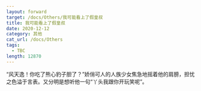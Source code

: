```yaml
---
layout: forward
target: /docs/Others/我可能看上了假皇叔
title: 我可能看上了假皇叔
date: 2020-12-12
category: 其他
cat_url: /docs/Others
tags: 
  - TBC
length: 12870
---
```


“风天逸！你吃了熊心豹子胆了？”娇俏可人的人族少女焦急地摇着他的肩膀，担忧之色溢于言表。又分明是想听他一句“丫头我跟你开玩笑呢”。
